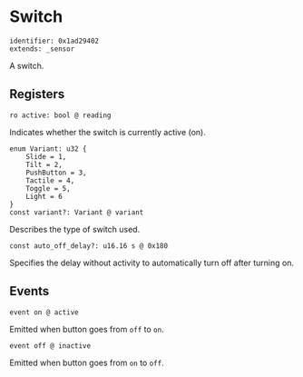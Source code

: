 # Switch

    identifier: 0x1ad29402
    extends: _sensor

A switch.

## Registers

    ro active: bool @ reading

Indicates whether the switch is currently active (on).

    enum Variant: u32 {
        Slide = 1,
        Tilt = 2,
        PushButton = 3,
        Tactile = 4,
        Toggle = 5,
        Light = 6
    }
    const variant?: Variant @ variant

Describes the type of switch used.

    const auto_off_delay?: u16.16 s @ 0x180

Specifies the delay without activity to automatically turn off after turning on.

## Events

    event on @ active

Emitted when button goes from ``off`` to ``on``.

    event off @ inactive

Emitted when button goes from ``on`` to ``off``.

